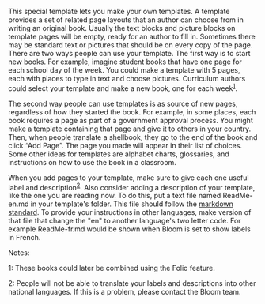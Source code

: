 This special template lets you make your own templates. A template provides a set of related page layouts that an author can choose from in writing an original book. Usually the text blocks and picture blocks on template pages will be empty, ready for an author to fill in. Sometimes there may be standard text or pictures that should be on every copy of the page.
There are two ways people can use your template. The first way is to start new books. For example, imagine student books that have one page for each school day of the week. You could make a template with 5 pages, each with places to type in text and choose pictures. Curriculum authors could select your template and make a new book, one for each week<sup>[1](#myfootnote1)</sup>.

The second way people can use templates is as source of new pages, regardless of how they started the book. For example, in some places, each book requires a page as part of a government approval process. You might make a template containing that page and give it to others in your country. Then, when people translate a shellbook, they go to the end of the book and click “Add Page”. The page you made will appear in their list of choices. Some other ideas for templates are alphabet charts, glossaries, and instructions on how to use the book in a classroom.

When you add pages to your template, make sure to give each one useful label and description<sup>[2](#myfootnote2)</sup>. Also consider adding a description of your template, like the one you are reading now. To do this, put a text file named ReadMe-en.md in your template's folder. This file should follow the <a href="http://spec.commonmark.org/dingus/">markdown standard</a>. To provide your instructions in other languages, make version of that file that change the "en" to another language's two letter code. For example ReadMe-fr.md would be shown when Bloom is set to show labels in French.

Notes:

<a name="myfootnote1">1</a>: These books could later be combined using the Folio feature.

<a name="myfootnote2">2</a>: People will not be able to translate your labels and descriptions into other national languages. If this is a problem, please contact the Bloom team.
